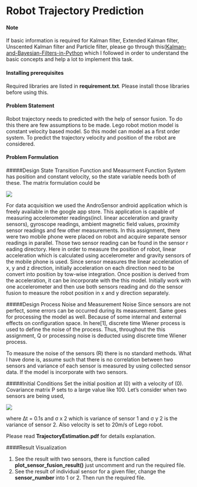 # Robot Trajectory Prediction

#### Note
If basic information is required for Kalman filter, Extended Kalman
filter, Unscented Kalman filter and Particle filter, please go 
through this([Kalman-and-Bayesian-Filters-in-Python](https://github.com/rlabbe/Kalman-and-Bayesian-Filters-in-Python) 
which I followed in order to understand the basic concepts and 
help a lot to implement this task. 

#### Installing prerequisites
Required libraries are listed in **requirement.txt**. Please install those libraries before using this.

#### Problem Statement
Robot trajectory needs to predicted with the help of sensor fusion.
To do this there are few assumptions to be made. Lego robot motion 
model is constant velocity based model. So this model can model as a 
first order system. To predict the trajectory velocity and position of
the robot are considered.

#### Problem Formulation
#####Design State Transition Function and Measurment Function
System has position and constant velocity, so the state variable needs both of these. The matrix
formulation could be

![](../master/images/formulation.png)

For data acquisition we used the AndroSensor android application which is freely available in
the google app store. This application is capable of measuring accelerometer readings(incl. linear
acceleration and gravity sensors), gyroscope readings, ambient magnetic field values, proximity
sensor readings and few other measurements. In this assignment, there were two mobile phone
were placed on robot and acquire separate sensor readings in parallel. Those two sensor reading
can be found in the sensor r eading directory. Here in order to measure the position of robot, linear
acceleration which is calculated using accelerometer and gravity sensors of the mobile phone is used.
Since sensor measures the linear acceleration of x, y and z direction, initially acceleration on each
direction need to be convert into position by tow-wise integration. Once position is derived from
the acceleration, it can be incorporate with the this model. Initially work with one accelerometer
and then use both sensors reading and do the sensor fusion to measure the robot position in x and
y direction separately. 


#####Design Process Noise and Measurement Noise
Since sensors are not perfect, some errors can be occurred during its measurement. Same goes for
processing the model as well. Because of some internal and external effects on configuration space.
In here[1], discrete time Wiener process is used to define the noise of the process. Thus, throughout
the this assignment, Q or processing noise is deducted using discrete time Wiener process.

To measure the noise of the sensors (R) there is no standard methods. What I have done
is, assume such that there is no correlation between two sensors and variance of each sensor is
measured by using collected sensor data. If the model is incorporate with two sensors.

#####Initial Conditions
Set the initial position at (0) with a velocity of (0). Covariance matrix P sets to a large value like
100.
Let’s consider when two sensors are being used,


![](../master/images/initcondition.png)

where ∆t = 0.1s and σ x 2 which is variance of sensor 1 and 
σ y 2 is the variance of sensor 2. Also
velocity is set to 20m/s of Lego robot.


Please read **TrajectoryEstimation.pdf** for details explanation. 


####Result Visualization 
1. See the result with two sensors, 
there is function called **plot_sensor_fusion_result()** 
just uncomment and run the required file. 
2. See the result of individual sensor for a given filer, 
change the **sensor_number** into 1 or 2. Then run the required file. 


